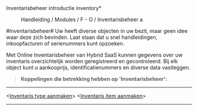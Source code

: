 <properties>
	<page>
		<title>Inventarisbeheer introductie</title>
		<description>Inventarisbeheer introductie</description>
		<context>inventory*</context>
	</page>
	<menu>
		<position>Handleiding / Modules / F - O / Inventarisbeheer</position>
		<title>Introductie</title>
		<sort>a</sort>
	</menu>
</properties>

#Inventarisbeheer#
<description>Uw heeft diverse objecten in uw bezit, maar geen idee waar deze zich bevinden. Laat staan dat u snel handleidingen, inkoopfacturen of serienummers kunt opzoeken.

Met Online Inventarisbeheer van Hybrid SaaS kunnen gegevens over uw inventaris overzichtelijk worden geregistreerd en gecontroleerd. Bij elk object kunt u aankooprijs, identificatienummers en diverse data vastleggen.
</description>

> **Koppelingen die betrekking hebben op 'Inventarisbeheer':**

----------
<[Inventaris type aanmaken]()>
<[Inventaris item aanmaken]()>

----------
